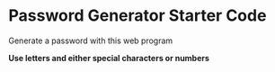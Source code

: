 # Password Generator Starter Code

Generate a password with this web program

**Use letters and either special characters or numbers**
